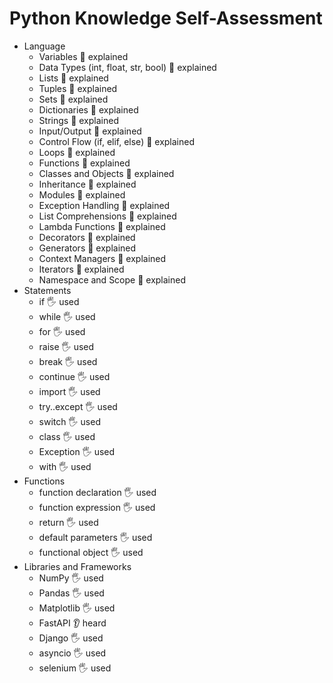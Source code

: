 # Python Knowledge Self-Assessment

- Language
  - Variables 🙋 explained 
  - Data Types (int, float, str, bool) 🙋 explained
  - Lists 🙋 explained
  - Tuples 🙋 explained
  - Sets 🙋 explained
  - Dictionaries 🙋 explained
  - Strings 🙋 explained
  - Input/Output 🙋 explained
  - Control Flow (if, elif, else) 🙋 explained
  - Loops 🙋 explained
  - Functions 🙋 explained
  - Classes and Objects 🙋 explained
  - Inheritance 🙋 explained
  - Modules 🙋 explained
  - Exception Handling 🙋 explained
  - List Comprehensions 🙋 explained
  - Lambda Functions 🙋 explained
  - Decorators 🙋 explained
  - Generators 🙋 explained
  - Context Managers 🙋 explained
  - Iterators 🙋 explained
  - Namespace and Scope 🙋 explained
- Statements
  - if 🖐️ used
  - while 🖐️ used
  - for 🖐️ used
  - raise 🖐️ used
  - break 🖐️ used
  - continue 🖐️ used
  - import 🖐️ used
  - try..except 🖐️ used
  - switch 🖐️ used
  - class 🖐️ used
  - Exception 🖐️ used
  - with 🖐️ used
- Functions
  - function declaration 🖐️ used
  - function expression 🖐️ used
  - return 🖐️ used
  - default parameters 🖐️ used
  - functional object 🖐️ used
- Libraries and Frameworks
  - NumPy 🖐️ used
  - Pandas 🖐️ used
  - Matplotlib 🖐️ used
  - FastAPI 👂 heard
  - Django 🖐️ used
  - asyncio 🖐️ used
  - selenium 🖐️ used